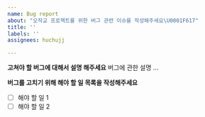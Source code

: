 ```yaml
---
name: Bug report
about: "오작교 프로젝트를 위한 버그 관련 이슈를 작성해주세요\U0001F617"
title: ''
labels: ''
assignees: huchujj

---
```


**고쳐야 할 버그에 대해서 설명 해주세요**
버그에 관한 설명 ...

**버그를 고치기 위해 해야 할 일 목록을 작성해주세요**
- [ ] 해야 할 일 1
- [ ] 해야 할 일 2
